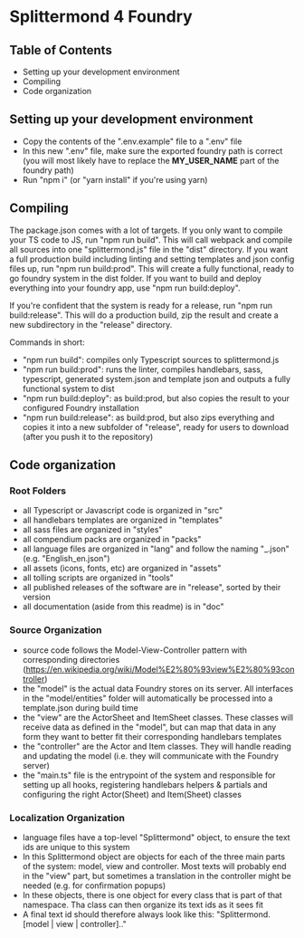 # Splittermond 4 Foundry

## Table of Contents

- Setting up your development environment
- Compiling
- Code organization

## Setting up your development environment

- Copy the contents of the ".env.example" file to a ".env" file
- In this new ".env" file, make sure the exported foundry path is correct (you will most likely have to replace the __MY_USER_NAME__ part of the foundry path)
- Run "npm i" (or "yarn install" if you're using yarn)

## Compiling
The package.json comes with a lot of targets. If you only want to compile your TS code to JS, run "npm run build".
This will call webpack and compile all sources into one "splittermond.js" file in the "dist" directory.
If you want a full production build including linting and setting templates and json config files up, run "npm run build:prod".
This will create a fully functional, ready to go foundry system in the dist folder.
If you want to build and deploy everything into your foundry app, use "npm run build:deploy".

If you're confident that the system is ready for a release, run "npm run build:release".
This will do a production build, zip the result and create a new subdirectory in the "release" directory.

Commands in short:
- "npm run build": compiles only Typescript sources to splittermond.js
- "npm run build:prod": runs the linter, compiles handlebars, sass, typescript, generated system.json and template json and outputs a fully functional system to dist
- "npm run build:deploy": as build:prod, but also copies the result to your configured Foundry installation
- "npm run build:release": as build:prod, but also zips everything and copies it into a new subfolder of "release",
ready for users to download (after you push it to the repository)

## Code organization

### Root Folders

- all Typescript or Javascript code is organized in "src"
- all handlebars templates are organized in "templates"
- all sass files are organized in "styles"
- all compendium packs are organized in "packs"
- all language files are organized in "lang" and follow the naming "<LanguageName>_<LanguageCode>.json" (e.g. "English_en.json")
- all assets (icons, fonts, etc) are organized in "assets"
- all tolling scripts are organized in "tools"
- all published releases of the software are in "release", sorted by their version
- all documentation (aside from this readme) is in "doc"

### Source Organization

- source code follows the Model-View-Controller pattern with corresponding directories (https://en.wikipedia.org/wiki/Model%E2%80%93view%E2%80%93controller)
- the "model" is the actual data Foundry stores on its server. All interfaces in the "model/entities" folder will automatically be processed into a template.json during build time
- the "view" are the ActorSheet and ItemSheet classes. These classes will receive data as defined in the "model", but can map that data in any form they want to better fit their corresponding handlebars templates
- the "controller" are the Actor and Item classes. They will handle reading and updating the model (i.e. they will communicate with the Foundry server)
- the "main.ts" file is the entrypoint of the system and responsible for setting up all hooks, registering handlebars helpers & partials and configuring the right Actor(Sheet) and Item(Sheet) classes

### Localization Organization

- language files have a top-level "Splittermond" object, to ensure the text ids are unique to this system
- In this Splittermond object are objects for each of the three main parts of the system: model, view and controller. Most texts will probably end in the "view" part, but sometimes a translation in the controller might be needed (e.g. for confirmation popups)
- In these objects, there is one object for every class that is part of that namespace. Tha class can then organize its text ids as it sees fit
- A final text id should therefore always look like this: "Splittermond.[model | view | controller].<classname>.<id>"
